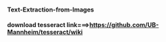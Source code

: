 #### Text-Extraction-from-Images

#### download tesseract link===>https://github.com/UB-Mannheim/tesseract/wiki
